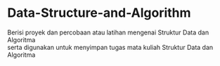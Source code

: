 # Data-Structure-and-Algorithm

Berisi proyek dan percobaan atau latihan mengenai Struktur Data dan Algoritma  
serta digunakan untuk menyimpan tugas mata kuliah Struktur Data dan Algoritma
